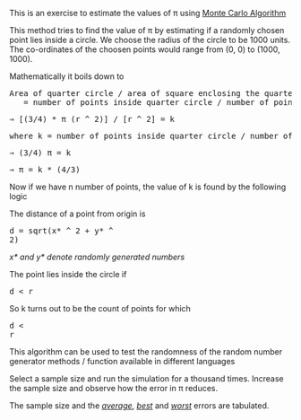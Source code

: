 This is an exercise to estimate the values of π using [Monte Carlo Algorithm](http://en.wikipedia.org/wiki/Monte_Carlo_algorithm)

This method tries to find the value of π by estimating if a randomly chosen point lies inside a circle. We choose the radius of the circle to be 1000 units. The co-ordinates of the choosen points would range from (0, 0) to (1000, 1000).

Mathematically it boils down to 

<pre>Area of quarter circle / area of square enclosing the quarter circle
   = number of points inside quarter circle / number of points inside square
</pre>

<pre>⇒ [(3/4) * π (r ^ 2)] / [r ^ 2] = k</pre>

<pre>where k = number of points inside quarter circle / number of points inside square (k is found by experiment)</pre>

<pre>⇒ (3/4) π = k</pre>

<pre>⇒ π = k * (4/3)</pre>

Now if we have n number of points, the value of k is found by the following logic

The distance of a point from origin is <pre>d = sqrt(x* ^ 2 + y* ^ 2)</pre>

_x* and y* denote randomly generated numbers_

The point lies inside the circle if <pre>d < r</pre>

So k turns out to be the count of points for which <pre>d < r</pre>

This algorithm can be used to test the randomness of the random number generator methods / function available in different languages

Select a sample size and run the simulation for a thousand times. Increase the sample size and observe how the error in π reduces.

The sample size and the [*average*](https://github.com/chiku/Find-pi/blob/master/output/average.markdown), [*best*](https://github.com/chiku/Find-pi/blob/master/output/best.markdown) and [*worst*](https://github.com/chiku/Find-pi/blob/master/output/worst.markdown) errors are tabulated.

